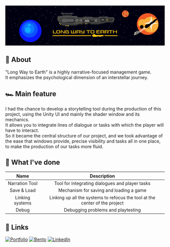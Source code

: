 ![Banner](BannerLWTE.png)

## 📝 About

"Long Way to Earth" is a highly narrative-focused management game.  
It emphasizes the psychological dimension of an interstellar journey.

## 🏎️ Main feature

I had the chance to develop a storytelling tool during the production of this project, using the Unity UI and mainly the shader window and its mechanics.  
It allows you to integrate lines of dialogue or tasks with which the player will have to interact.  
So it became the central structure of our project, and we took advantage of the ease that windows provide, precise visibility and tasks all in one place, to make the production of our tasks more fluid. 

## 💼 What I've done

| Name             | Description                             |
| :--------------: | :-------------------------------:       |
| Narration Tool   | Tool for integrating dialogues and player tasks |
| Save & Load      | Mechanism for saving and loading a game |
| Linking systems  | Linking up all the systems to refocus the tool at the center of the project |
| Debug            | Debugging problems and playtesting      |

## 🔗 Links

[![Portfolio](https://img.shields.io/badge/portfolio-000000?style=for-the-badge)](https://mduflot.github.io/Portfolio/index.html)
[![Bento](https://img.shields.io/badge/bento-768CFF?style=for-the-badge&logo=bento&logoColor=white)](https://bento.me/maximeduflot/)
[![LinkedIn](https://img.shields.io/badge/linkedin-0A66C2?style=for-the-badge)](https://www.linkedin.com/in/maxime-duflot/)